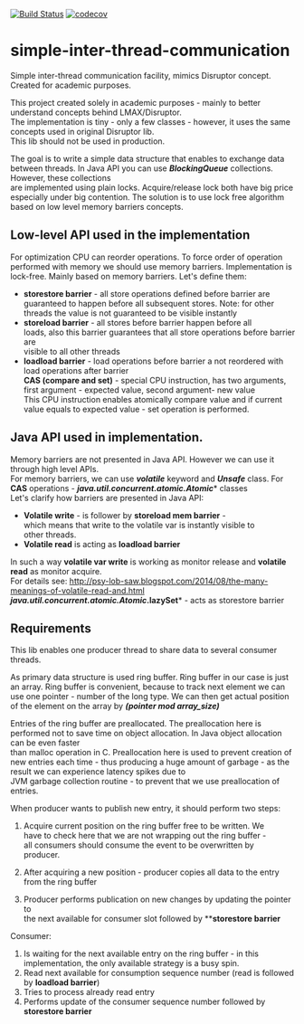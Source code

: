 [![Build Status](https://travis-ci.com/rocketmannot/simple-inter-thread-communication.svg?branch=master)](https://travis-ci.org/rocketmannot/simple-inter-thread-communication) [![codecov](https://codecov.io/gh/rocketmannot/simple-inter-thread-communication/branch/master/graph/badge.svg)](https://codecov.io/gh/rocketmannot/simple-inter-thread-communication)

# simple-inter-thread-communication  
Simple inter-thread communication facility, mimics Disruptor concept. Created for academic purposes.  
  
This project created solely in academic purposes - mainly to better understand concepts behind LMAX/Disruptor.  
The implementation is tiny - only a few classes - however, it uses the same concepts used in original Disruptor lib.  
This lib should not be used in production.  
  
The goal is to write a simple data structure that enables to exchange data between threads. In Java API you can use ***BlockingQueue*** collections. However, these collections  
are implemented using plain locks. Acquire/release lock both have big price especially under big contention. The solution is to use lock free algorithm based on low level memory barriers concepts. 
  
## Low-level API used in the implementation  
For optimization CPU can reorder operations. To force order of operation performed with memory we should use memory barriers. 
Implementation is lock-free. Mainly based on memory barriers. Let's define them:  
  
-  **storestore barrier** - all store operations defined before barrier are guaranteed to happen before all subsequent stores. Note: for other threads the value is not guaranteed to be visible instantly 
-  **storeload barrier** - all stores before barrier happen before all  
loads, also this barrier guarantees that all store operations before barrier are  
visible to all other threads  
-  **loadload barrier** - load operations before barrier a not reordered with  
load operations after barrier  
**CAS (compare and set)** - special CPU instruction, has two arguments, first argument - expected value, second argument- new value  
This CPU instruction enables atomically compare value and if current value equals to expected value - set operation  is performed.
  
## Java API used in implementation.  
Memory barriers are not presented in Java API. However we can use it through high level  APIs.  
For memory barriers, we can use ***volatile*** keyword and ***Unsafe*** class. For **CAS** operations - ***java.util.concurrent.atomic.Atomic**** classes  
Let's clarify how barriers are presented in Java API:  
  
- **Volatile write** - is follower by **storeload  mem barrier** -  
which means that write to the volatile var is instantly visible to  
other threads.  
- **Volatile read** is acting as **loadload barrier**  
  
In such a way **volatile var write** is working as monitor release and **volatile read** as monitor acquire.  
For details see: http://psy-lob-saw.blogspot.com/2014/08/the-many-meanings-of-volatile-read-and.html  
***java.util.concurrent.atomic.Atomic*.lazySet*** - acts as storestore  barrier  
  
## Requirements  
This lib enables one producer thread to share data to several consumer threads.  
  
As primary data structure is used ring buffer. Ring buffer in our case is just an array. Ring buffer is convenient, because to track next element we can use one pointer -  number of the long type. We can then get actual position of the element on the array by ***(pointer mod array_size)***  
  
Entries of the ring buffer are preallocated. The preallocation here is performed not to save time on object allocation. In Java object allocation can be even faster  
than malloc operation in C. Preallocation here is used to prevent creation of new entries each time - thus producing a huge amount of garbage - as the result we can experience latency spikes due to  
JVM garbage collection routine - to prevent that we use preallocation of entries.  
  
When producer wants to publish new entry, it should perform two steps:  
  
1. Acquire current position on the ring buffer free to be written. We  
have to check here that we are not wrapping out the ring buffer -  
all consumers should consume the event to be overwritten by  
producer.  
  
2. After acquiring a new position - producer copies all data to the entry  
from the ring buffer  
  
3. Producer performs publication on new changes by updating the pointer to  
the next available for consumer slot followed by ****storestore  barrier**  
  
Consumer:
1. Is waiting for the next available entry on the ring buffer - in this implementation, the only available strategy is a busy spin.  
2. Read next available for consumption sequence number (read is followed by **loadload barrier**)  
3. Tries to process already read entry  
4. Performs update of the consumer sequence number followed by **storestore  barrier**
